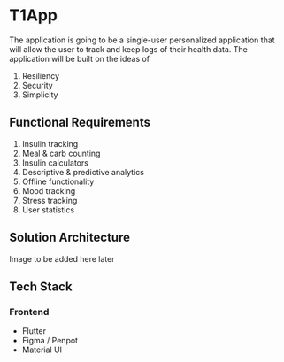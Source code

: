 # T1App

The application is going to be a single-user personalized application that will allow the user to track and keep logs of their health data. The application will be built on the ideas of 

1. Resiliency 
2. Security 
3. Simplicity 

## Functional Requirements

1. Insulin tracking 
2. Meal & carb counting 
3. Insulin calculators 
4. Descriptive & predictive analytics 
5. Offline functionality 
6. Mood tracking 
7. Stress tracking 
8. User statistics 

## Solution Architecture

Image to be added here later 

## Tech Stack 

### Frontend 
* Flutter 
* Figma / Penpot 
* Material UI 
